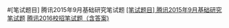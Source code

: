 #[笔试题目] 腾讯2015年9月基础研究笔试题
[[笔试题目] 腾讯2015年9月基础研究笔试题](http://blog.csdn.net/eastmount/article/details/48246649)
[腾讯2016校招笔试题（含答案)](http://blog.csdn.net/liangzhaoyang1/article/details/50973727)
